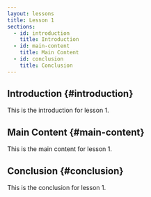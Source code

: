 ```yaml
---
layout: lessons
title: Lesson 1
sections:
  - id: introduction
    title: Introduction
  - id: main-content
    title: Main Content
  - id: conclusion
    title: Conclusion
---
```


## Introduction {#introduction}

This is the introduction for lesson 1.

## Main Content {#main-content}

This is the main content for lesson 1.

## Conclusion {#conclusion}

This is the conclusion for lesson 1.
